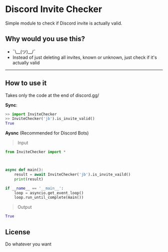 # Discord Invite Checker

Simple module to check if Discord invite is actually valid.

## Why would you use this?

* ¯\\__(ツ)_\_/¯
* Instead of just deleting all invites, known or unknown, just check if it's actually valid


***
## How to use it

Takes only the code at the end of discord.gg/

**Sync**:
```python
>> import InviteChecker
>> InviteChecker('jb').is_invite_valid()
True
```

**Aysnc** (Recommended for Discord Bots)
> Input
```python
from InviteChecker import *



async def main():
    result = await InviteChecker('jb').is_invite_vaild()
    print(result)

if __name__ == '__main__':
    loop = asyncio.get_event_loop()
    loop.run_until_complete(main())
```

> Output

```python
True
```


## License
Do whatever you want